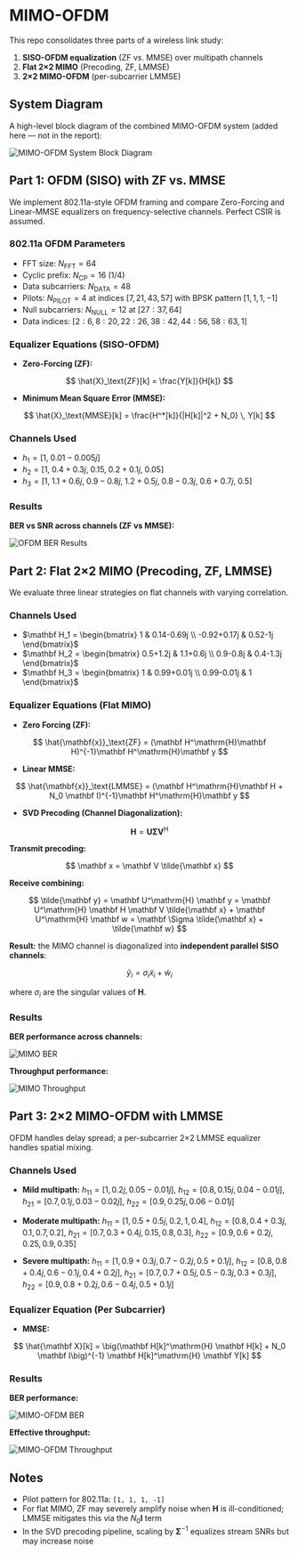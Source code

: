 # MIMO-OFDM

This repo consolidates three parts of a wireless link study:

1. **SISO-OFDM equalization** (ZF vs. MMSE) over multipath channels
2. **Flat 2×2 MIMO** (Precoding, ZF, LMMSE)
3. **2×2 MIMO-OFDM** (per-subcarrier LMMSE)


## System Diagram

A high-level block diagram of the combined MIMO-OFDM system (added here — not in the report):

![MIMO-OFDM System Block Diagram](project_assets/mimo_ofdm_system_block_diagram.png)


## Part 1: OFDM (SISO) with ZF vs. MMSE

We implement 802.11a-style OFDM framing and compare Zero-Forcing and Linear-MMSE equalizers on frequency-selective channels. Perfect CSIR is assumed.

### 802.11a OFDM Parameters

* FFT size: $N_\text{FFT} = 64$
* Cyclic prefix: $N_\text{CP} = 16$ (1/4)
* Data subcarriers: $N_\text{DATA} = 48$
* Pilots: $N_\text{PILOT} = 4$ at indices $[7, 21, 43, 57]$ with BPSK pattern $[1, 1, 1, -1]$
* Null subcarriers: $N_\text{NULL} = 12$ at $[27{:}37, 64]$
* Data indices: $[2{:}6, 8{:}20, 22{:}26, 38{:}42, 44{:}56, 58{:}63, 1]$

### Equalizer Equations (SISO-OFDM)

* **Zero-Forcing (ZF):**

$$
\hat{X}_\text{ZF}[k] = \frac{Y[k]}{H[k]}
$$

* **Minimum Mean Square Error (MMSE):**

$$
\hat{X}_\text{MMSE}[k] = \frac{H^*[k]}{|H[k]|^2 + N_0} \, Y[k]
$$

### Channels Used

* $h_1 = [1, \; 0.01 - 0.005j]$
* $h_2 = [1, \; 0.4+0.3j, \; 0.15, \; 0.2+0.1j, \; 0.05]$
* $h_3 = [1, \; 1.1+0.6j, \; 0.9-0.8j, \; 1.2+0.5j, \; 0.8-0.3j, \; 0.6+0.7j, \; 0.5]$

### Results

**BER vs SNR across channels (ZF vs MMSE):**

![OFDM BER Results](project_assets/report_images/report_img_p2_1.png)


## Part 2: Flat 2×2 MIMO (Precoding, ZF, LMMSE)

We evaluate three linear strategies on flat channels with varying correlation.

### Channels Used

* $\mathbf H_1 = \begin{bmatrix} 1 & 0.14-0.69j \\ -0.92+0.17j & 0.52-1j \end{bmatrix}$
* $\mathbf H_2 = \begin{bmatrix} 0.5+1.2j & 1.1+0.6j \\ 0.9-0.8j & 0.4-1.3j \end{bmatrix}$
* $\mathbf H_3 = \begin{bmatrix} 1 & 0.99+0.01j \\ 0.99-0.01j & 1 \end{bmatrix}$

### Equalizer Equations (Flat MIMO)

* **Zero Forcing (ZF):**

$$
\hat{\mathbf{x}}_\text{ZF} = (\mathbf H^\mathrm{H}\mathbf H)^{-1}\mathbf H^\mathrm{H}\mathbf y
$$

* **Linear MMSE:**

$$
\hat{\mathbf{x}}_\text{LMMSE} = (\mathbf H^\mathrm{H}\mathbf H + N_0 \mathbf I)^{-1}\mathbf H^\mathrm{H}\mathbf y
$$

* **SVD Precoding (Channel Diagonalization):**

$$
\mathbf H = \mathbf U \mathbf \Sigma \mathbf V^\mathrm{H}
$$

**Transmit precoding:**

$$
\mathbf x = \mathbf V \tilde{\mathbf x}
$$

**Receive combining:**

$$
\tilde{\mathbf y} = \mathbf U^\mathrm{H} \mathbf y
= \mathbf U^\mathrm{H} \mathbf H \mathbf V \tilde{\mathbf x} + \mathbf U^\mathrm{H} \mathbf w
= \mathbf \Sigma \tilde{\mathbf x} + \tilde{\mathbf w}
$$

**Result:** the MIMO channel is diagonalized into **independent parallel SISO channels**:

$$
\tilde{y}_i = \sigma_i \tilde{x}_i + \tilde{w}_i
$$

where $\sigma_i$ are the singular values of $\mathbf H$.

### Results

**BER performance across channels:**

![MIMO BER](project_assets/report_images/report_img_p3_1.png)

**Throughput performance:**

![MIMO Throughput](project_assets/report_images/report_img_p3_2.png)


## Part 3: 2×2 MIMO-OFDM with LMMSE

OFDM handles delay spread; a per-subcarrier 2×2 LMMSE equalizer handles spatial mixing.

### Channels Used

* **Mild multipath:**
  $h_{11} = [1, 0.2j, 0.05-0.01j]$,
  $h_{12} = [0.8, 0.15j, 0.04-0.01j]$,
  $h_{21} = [0.7, 0.1j, 0.03-0.02j]$,
  $h_{22} = [0.9, 0.25j, 0.06-0.01j]$

* **Moderate multipath:**
  $h_{11} = [1, 0.5+0.5j, 0.2, 1, 0.4]$,
  $h_{12} = [0.8, 0.4+0.3j, 0.1, 0.7, 0.2]$,
  $h_{21} = [0.7, 0.3+0.4j, 0.15, 0.8, 0.3]$,
  $h_{22} = [0.9, 0.6+0.2j, 0.25, 0.9, 0.35]$

* **Severe multipath:**
  $h_{11} = [1, 0.9+0.3j, 0.7-0.2j, 0.5+0.1j]$,
  $h_{12} = [0.8, 0.8+0.4j, 0.6-0.1j, 0.4+0.2j]$,
  $h_{21} = [0.7, 0.7+0.5j, 0.5-0.3j, 0.3+0.3j]$,
  $h_{22} = [0.9, 0.8+0.2j, 0.6-0.4j, 0.5+0.1j]$

### Equalizer Equation (Per Subcarrier)

* **MMSE:**

$$
\hat{\mathbf X}[k] = \big(\mathbf H[k]^\mathrm{H} \mathbf H[k] + N_0 \mathbf I\big)^{-1} \mathbf H[k]^\mathrm{H} \mathbf Y[k]
$$

### Results

**BER performance:**

![MIMO-OFDM BER](project_assets/report_images/report_img_p4_1.png)

**Effective throughput:**

![MIMO-OFDM Throughput](project_assets/report_images/report_img_p5_2.png)


## Notes

* Pilot pattern for 802.11a: `[1, 1, 1, -1]`
* For flat MIMO, ZF may severely amplify noise when $\mathbf H$ is ill-conditioned; LMMSE mitigates this via the $N_0 \mathbf I$ term
* In the SVD precoding pipeline, scaling by $\mathbf \Sigma^{-1}$ equalizes stream SNRs but may increase noise

